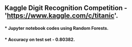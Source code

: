 ## Kaggle Digit Recognition Competition - 'https://www.kaggle.com/c/titanic'. 
#### * Jupyter notebook codes using Random Forests. 
#### * Accuracy on test set - 0.80382.
